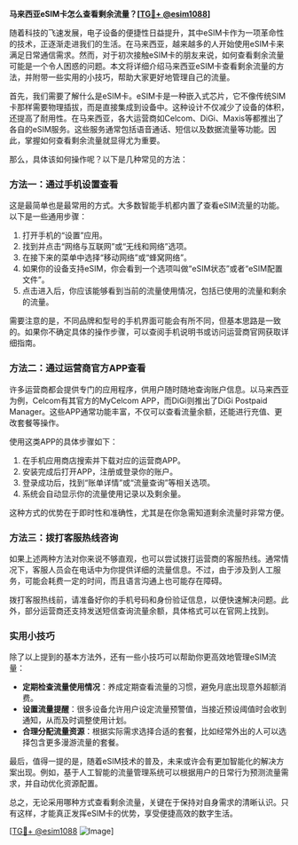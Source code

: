 **马来西亚eSIM卡怎么查看剩余流量？[[TG💪+ @esim1088](https://t.me/s/esim1088)]**

随着科技的飞速发展，电子设备的便捷性日益提升，其中eSIM卡作为一项革命性的技术，正逐渐走进我们的生活。在马来西亚，越来越多的人开始使用eSIM卡来满足日常通信需求。然而，对于初次接触eSIM卡的朋友来说，如何查看剩余流量可能是一个令人困惑的问题。本文将详细介绍马来西亚eSIM卡查看剩余流量的方法，并附带一些实用的小技巧，帮助大家更好地管理自己的流量。

首先，我们需要了解什么是eSIM卡。eSIM卡是一种嵌入式芯片，它不像传统SIM卡那样需要物理插拔，而是直接集成到设备中。这种设计不仅减少了设备的体积，还提高了耐用性。在马来西亚，各大运营商如Celcom、DiGi、Maxis等都推出了各自的eSIM服务。这些服务通常包括语音通话、短信以及数据流量等功能。因此，掌握如何查看剩余流量就显得尤为重要。

那么，具体该如何操作呢？以下是几种常见的方法：

### 方法一：通过手机设置查看

这是最简单也是最常用的方式。大多数智能手机都内置了查看eSIM流量的功能。以下是一些通用步骤：

1. 打开手机的“设置”应用。
2. 找到并点击“网络与互联网”或“无线和网络”选项。
3. 在接下来的菜单中选择“移动网络”或“蜂窝网络”。
4. 如果你的设备支持eSIM，你会看到一个选项叫做“eSIM状态”或者“eSIM配置文件”。
5. 点击进入后，你应该能够看到当前的流量使用情况，包括已使用的流量和剩余的流量。

需要注意的是，不同品牌和型号的手机界面可能会有所不同，但基本思路是一致的。如果你不确定具体的操作步骤，可以查阅手机说明书或访问运营商官网获取详细指南。

### 方法二：通过运营商官方APP查看

许多运营商都会提供专门的应用程序，供用户随时随地查询账户信息。以马来西亚为例，Celcom有其官方的MyCelcom APP，而DiGi则推出了DiGi Postpaid Manager。这些APP通常功能丰富，不仅可以查看流量余额，还能进行充值、更改套餐等操作。

使用这类APP的具体步骤如下：

1. 在手机应用商店搜索并下载对应的运营商APP。
2. 安装完成后打开APP，注册或登录你的账户。
3. 登录成功后，找到“账单详情”或“流量查询”等相关选项。
4. 系统会自动显示你的流量使用记录以及剩余量。

这种方式的优势在于即时性和准确性，尤其是在你急需知道剩余流量时非常方便。

### 方法三：拨打客服热线咨询

如果上述两种方法对你来说不够直观，也可以尝试拨打运营商的客服热线。通常情况下，客服人员会在电话中为你提供详细的流量信息。不过，由于涉及到人工服务，可能会耗费一定的时间，而且语言沟通上也可能存在障碍。

拨打客服热线前，请准备好你的手机号码和身份验证信息，以便快速解决问题。此外，部分运营商还支持发送短信查询流量余额，具体格式可以在官网上找到。

### 实用小技巧

除了以上提到的基本方法外，还有一些小技巧可以帮助你更高效地管理eSIM流量：

- **定期检查流量使用情况**：养成定期查看流量的习惯，避免月底出现意外超额消费。
- **设置流量提醒**：很多设备允许用户设定流量预警值，当接近预设阈值时会收到通知，从而及时调整使用计划。
- **合理分配流量资源**：根据实际需求选择合适的套餐，比如经常外出的人可以选择包含更多漫游流量的套餐。

最后，值得一提的是，随着eSIM技术的普及，未来或许会有更加智能化的解决方案出现。例如，基于人工智能的流量管理系统可以根据用户的日常行为预测流量需求，并自动优化资源配置。

总之，无论采用哪种方式查看剩余流量，关键在于保持对自身需求的清晰认识。只有这样，才能真正发挥eSIM卡的优势，享受便捷高效的数字生活。

[[TG💪+ @esim1088](https://t.me/s/esim1088) ![Image](https://i.postimg.cc/4NQfJmqS/Snipaste-2025-05-13-00-14-12.png)]